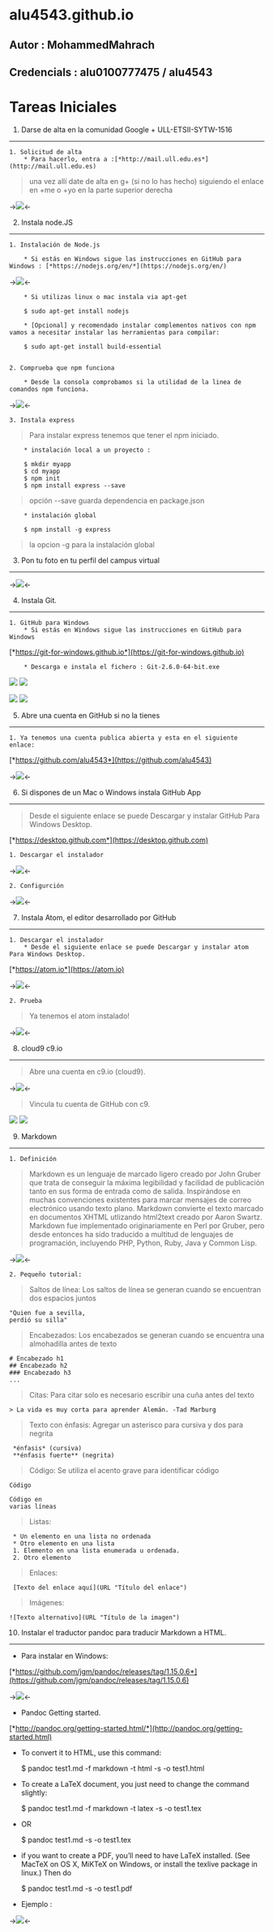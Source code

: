 
# alu4543.github.io
## Autor : MohammedMahrach
## Credencials : alu0100777475 / alu4543

Tareas Iniciales
================

1. Darse de alta en la comunidad Google + ULL-ETSII-SYTW-1516
----------------------------------------------------------------------
    1. Solicitud de alta
        * Para hacerlo, entra a :[*http://mail.ull.edu.es*](http://mail.ull.edu.es)

> una vez allí date de alta en g+ (si no lo has hecho) siguiendo el enlace en +me o +yo en la parte superior derecha

->![](Imagenes/image1.png)<-


2. Instala node.JS
-----------------
    1. Instalación de Node.js

        * Si estás en Windows sigue las instrucciones en GitHub para Windows : [*https://nodejs.org/en/*](https://nodejs.org/en/)

->![](Imagenes/image2.png)<-


        * Si utilizas linux o mac instala via apt-get

        $ sudo apt-get install nodejs

        * [Opcional] y recomendado instalar complementos nativos con npm vamos a necesitar instalar las herramientas para compilar:

        $ sudo apt-get install build-essential


    2. Comprueba que npm funciona

        * Desde la consola comprobamos si la utilidad de la linea de comandos npm funciona.

->![](Imagenes/image3.png)<-


    3. Instala express
> Para instalar express tenemos que tener el npm iniciado.

        * instalación local a un proyecto :

        $ mkdir myapp
        $ cd myapp
        $ npm init
        $ npm install express --save

> opción --save guarda dependencia en package.json

        * instalación global

        $ npm install -g express

> la opcion -g para la instalación global

3. Pon tu foto en tu perfil del campus virtual
----------------------------------------------

->![](Imagenes/image4.png)<-


4. Instala Git.
---------------
    1. GitHub para Windows
        * Si estás en Windows sigue las instrucciones en GitHub para Windows

[*https://git-for-windows.github.io*](https://git-for-windows.github.io)

        * Descarga e instala el fichero : Git-2.6.0-64-bit.exe

![](Imagenes/image5.png) ![](Imagenes/image6.png)

![](Imagenes/image7.png) ![](Imagenes/image8.png)

5. Abre una cuenta en GitHub si no la tienes
--------------------------------------------
    1. Ya tenemos una cuenta publica abierta y esta en el siguiente enlace:

[*https://github.com/alu4543*](https://github.com/alu4543)

->![](Imagenes/image9.png)<-

6. Si dispones de un Mac o Windows instala GitHub App
------------------------------------------------------
> Desde el siguiente enlace se puede Descargar y instalar GitHub Para Windows Desktop.

[*https://desktop.github.com*](https://desktop.github.com)

    1. Descargar el instalador

->![](Imagenes/image10.png)<-


    2. Configurción

->![](Imagenes/image11.png)<-

7. Instala Atom, el editor desarrollado por GitHub
-------------------------------------------------
    1. Descargar el instalador
        * Desde el siguiente enlace se puede Descargar y instalar atom Para Windows Desktop.

[*https://atom.io*](https://atom.io)

->![](Imagenes/image12.png)<-

    2. Prueba

>Ya tenemos el atom instalado!

->![](Imagenes/image13.png)<-

8. cloud9 c9.io
---------------

>Abre una cuenta en c9.io (cloud9).

->![](Imagenes/image14.png)<-

>Vincula tu cuenta de GitHub con c9.

![](Imagenes/image15.png) ![](Imagenes/image16.png)


9. Markdown
-------------------------------------------------------------
    1. Definición

>Markdown es un lenguaje de marcado ligero creado por John Gruber  que trata de conseguir la máxima legibilidad y facilidad de publicación tanto en sus forma de entrada como de salida.
Inspirándose en muchas convenciones existentes para marcar mensajes de correo electrónico usando texto plano.
Markdown convierte el texto marcado en documentos XHTML utlizando html2text creado por Aaron Swartz.
Markdown fue implementado originariamente en Perl por Gruber, pero desde entonces ha sido traducido a multitud de lenguajes de programación, incluyendo PHP, Python, Ruby, Java y Common Lisp.

->![](Imagenes/markdown.png)<-

    2. Pequeño tutorial:

>Saltos de línea: Los saltos de línea se generan cuando se encuentran dos espacios juntos

```
"Quien fue a sevilla,  
perdió su silla"
```

>Encabezados: Los encabezados se generan cuando se encuentra una almohadilla antes de texto

```
# Encabezado h1
## Encabezado h2
### Encabezado h3
...
```

>Citas: Para citar solo es necesario escribir una cuña antes del texto

```
> La vida es muy corta para aprender Alemán. -Tad Marburg
```

>Texto con énfasis: Agregar un asterisco para cursiva y dos para negrita

```
 *énfasis* (cursiva)
 **énfasis fuerte** (negrita)
 ```

>Código: Se utiliza el acento grave para identificar código

 `Código`

 ```
 Código en
 varias líneas
 ```

>Listas:

```
 * Un elemento en una lista no ordenada
 * Otro elemento en una lista
 1. Elemento en una lista enumerada u ordenada.
 2. Otro elemento
```

>Enlaces:

```
 [Texto del enlace aquí](URL "Título del enlace")
 ```

>Imágenes:

```
![Texto alternativo](URL "Título de la imagen")
```

10. Instalar el traductor pandoc para traducir Markdown a HTML.
-------------------------------------------------------------

  * Para instalar en Windows:

[*https://github.com/jgm/pandoc/releases/tag/1.15.0.6*](https://github.com/jgm/pandoc/releases/tag/1.15.0.6)

->![](Imagenes/image17.png)<-

  * Pandoc Getting started.

[*http://pandoc.org/getting-started.html/*](http://pandoc.org/getting-started.html)

  * To convert it to HTML, use this command:

    $ pandoc test1.md -f markdown -t html -s -o test1.html

  * To create a LaTeX document, you just need to change the command slightly:

    $ pandoc test1.md -f markdown -t latex -s -o test1.tex

  * OR

    $ pandoc test1.md -s -o test1.tex

  * if you want to create a PDF, you’ll need to have LaTeX installed. (See MacTeX on OS X, MiKTeX on Windows, or install the texlive package in linux.) Then do

    $ pandoc test1.md -s -o test1.pdf

  * Ejemplo :

->![](Imagenes/image18.png)<-
